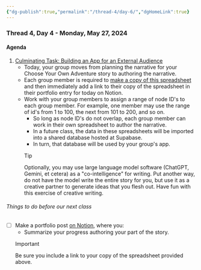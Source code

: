 ```yaml
---
{"dg-publish":true,"permalink":"/thread-4/day-6/","dgHomeLink":true}
---
```


### Thread 4, Day 4 - Monday, May 27, 2024
#### Agenda

1. [Culminating Task: Building an App for an External Audience](https://drive.google.com/file/d/1OHXEhbi5CYiBmtdE4ryaPH981yRjSV2-/view?usp=share_link)
	- Today, your group moves from planning the narrative for your Choose Your Own Adventure story to authoring the narrative.
	- Each group member is required to [make a copy of this spreadsheet](https://docs.google.com/spreadsheets/d/1IvQqvnBHZdPMtydnXMWwyL1nCvFrknkekqlEicZ7_R0/copy) and then immediately add a link to their copy of the spreadsheet in their portfolio entry for today on Notion.
	- Work with your group members to assign a range of node ID's to each group member. For example, one member may use the range of id's from 1 to 100, the next from 101 to 200, and so on.
		- So long as node ID's do not overlap, each group member can work in their own spreadsheet to author the narrative.
		- In a future class, the data in these spreadsheets will be imported into a shared database hosted at Supabase.
		- In turn, that database will be used by your group's app.
		> [!TIP]
		> 
		> Optionally, you may use large language model software (ChatGPT, Gemini, et cetera) as a "co-intelligence" for writing. Put another way, do not have the model write the entire story for you, but use it as a creative partner to generate ideas that you flesh out. Have fun with this exercise of creative writing.

###### Things to do before our next class
- [ ] Make a portfolio post [on Notion](https://notion.so), where you:
	- Summarize your progress authoring your part of the story.
	> [!IMPORTANT]
	> Be sure you include a link to your copy of the spreadsheet provided above.